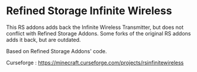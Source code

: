 # Refined Storage Infinite Wireless

This RS addons adds back the Infinite Wireless Transmitter, but does not conflict with Refined Storage Addons.
Some forks of the original RS addons adds it back, but are outdated.

Based on Refined Storage Addons' code.

Curseforge : https://minecraft.curseforge.com/projects/rsinfinitewireless
